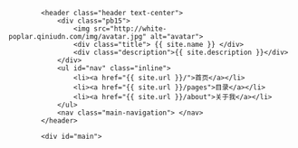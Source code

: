 <!DOCTYPE html>
<html lang="zh-CN">
    <head>
        <meta charset="utf-8">
        <meta http-equiv="X-UA-Compatible" content="IE=edge,chrome=1">
        <meta name="viewport" content="width=device-width, initial-scale=1.0, user-scalable=no">
        <!--

                            *o$&&&&&&&&&####&&&&&&&&$               
                         $$$$&&&####&###########&&&&&&&&            
                      $&&$$$&$&##&&&##########&&#&&&&&&&&&*         
                    o&&$$$$$&##&$&&####&##&&#&#&&&&&$$&&&&$$;       
                  $&&&&&&&&#&&$$&&&&&&&&&&&&$&&$&&$$&&&&#&&         
                ;&###&&##&#$$*$$$&&&&&&&&&$&$$$&$&&$&&##&#&##o      
               !&######&#&$*o***$$$$$$$&$&$&&$&&&&#&&&&#######&&*   
              !&######&&$*ooooooo***$$$&&&&&&&&&#############&#&&&&&
              $&&&###&$**ooooooooooo*$$&###&###################&&&&&
                $&##&$$ooooo!!oo!!!!!o$$#######################&&&&&
              $$$##&$*oooo!!o!!!!!!!!!!o$&######################&#&&
              &$###$**oooo!oo!!!!!!!!!;!!o*#######################&#
              &&##&&&&$***ooooooooooo!!!!!!o$##################&### 
              *&##$$$$$$$*oooo**$$$$$$*oo*o!o*$###################; 
               &##$&&$&$*$**oo*****o*o!o*oooooo*&&##############!   
                &#$o!o&&#*!;!oo**$&$$&$&$*oooo!oo*$&##########;     
                 ;;;o***oo;!;!!o*****&&o*ooo!!!!!!o$$&###$$$*!      
                 ;;;!!!!!!;;;;;;!oo$$**o!;;;;!!!!!oo$$$$$$*o**      
                 ; ;!!!!;!;;;;;;!!!!!!!;;;;;!!!!!ooo*$$$$$o!oo      
                 ; ;!!o!!;;;!;!!!!!!!!!!;;!!!!!!ooo***o*o*ooo       
                 ;;!ooo !!!;;;;!!!!!!!!!!!!!!!ooooo*oo!oo!o!        
                  !!ooo*oo**o!!ooooooo!oooo!ooooooo*o!!!!!;         
                  ;!oo;;;o$$$$$oooooooooooo*oooooo*$$ooo            
                   ;!**;!!*ooooooo****ooo**oooooo**$##&&;           
                    !*$;o**$$$****$&$$*ooooooo****$$&&$             
                     ;!;;oo**ooooo!oo****ooo****$**                 
                      ;;;!****oooo!!ooo******$$$*o*                 
                       ;;;ooooooooooooo*****$$*ooo*                 
                        ;!oooooooooooo*****$**oooo*                 
                         ;oo***********$$$$**oooooo;                
                             ;;!o$$$$$$$***ooooooooo                
                             ;;;o*$$$****oooo!!!oooo!               
                             ;;;!*****ooooo!!!!!!!!!!!              
                          ;; ;!!!o***oooo!!!!!!!!!!!!!!             
                    ;!;!;;;  ;!o!o*ooo!!!!!!!!!!!!!;;;;!!;          
                 ;o*;;;;;;   ;!oooooo!!!!!!!!!!!!!;;;;;;;!!!;       
           ;;;;;o$*;;;!!;;    !oooo!!!!!!!!!!!!!;;;;;;;;;;;;!!!     
          ;;; o*o;;!!!o!!;;!  !!!!!!!!!!!!!!!!;;;;;;;;;;;;;;;;;!!!  
          ; !*oo; ;;!!!!!!!!; !!!!!!!!!!!;;;;;;;;;;;;;;;;;;;;;;;;;!!
          ;*oo;;;   ;;;;;;;;;;!!;;;!!!;;;;;;;;;;;;;;;;;;;;;;;;;;;;;!
          ooo;;;;     ;;;;;;;!!;;;;!;;!;;;;;;;;;;;;;;;;;;;;o;;;;;;;!
          !!  ;;;;;;  ;;;;;;;;;;!;!!!!!;;;;;;;;;;;;;;;;;;!;;;;*;;$;o
          ;   ;;;;;;;;;;;;;;;;;!!!!!!!!!;;;;;;;;  ;;!;;;; ;;**; ;o!!

                                 __               __    __           
              ____  ____  ____  / /____ ,_       / /_  / /___  ____ _
             / __ \/ __ \/ __ \/ / __ `/  `\    / __ \/ / __ \/ __ `/
            / /_/ / /_/ / /_/ / / /_/ / / \_,  / /_/ / / /_/ / /_/ / 
           / .___/\____/ .___/_/\__,_/_/      /_.___/_/\____/\__, /  
          /_/          /_/                                  /____/   

        @source: 支付志
        @design: white-poplar.
        @coding: white-poplar.

        @@@@ 与我联系 @@@@

        - QQ: 「1161057790」
        - Gtalk: 「BYH5566@gmail.com」

        好吧，上圖其實是 Lin Chi-ling，console 一下，你就知道

        -->
        <title>{% if page.title %}{{ page.title }} | {% endif %}{{ site.name }}</title>
        <meta name="author" content="{{ site.owner.name }}.">
        <meta name="copyright" content="{{ site.owner.name }}.">
        {% if page.keywords %}<meta name="keywords" content="{{ page.keywords }}">{% else %}{% if site.keywords %}<meta name="keywords" content="{{ site.keywords }}">{% endif %}{% endif %}
        {% if page.description %}<meta name="description" content="{{ page.description }}">{% else %}{% if site.description %}<meta name="description" content="{{ site.description }}">{% endif %}{% endif %}
        <!-- Webpage timer begin -->
        <script type="text/javascript">
            try {
                console.time("Webpage timer");
            } catch (e) {};
        </script>
        <!-- iframe 方式弹广告 参考:http://en.wikipedia.org/wiki/Framekiller -->
        <style> html{display: none;} </style>
        <script>
            if ( self == top ) {
                document.documentElement.style.display = 'block' ; 
            } else {
                top.location = self.location ; 
            }
        </script>
        <!-- <link href="css/bootstrap.min.css" rel="stylesheet" media="screen"> -->
        <link href="//cdn.bootcss.com/twitter-bootstrap/2.3.2/css/bootstrap.min.css" rel="stylesheet" media="screen">
        <!-- <link href="css/bootstrap-responsive.min.css" rel="stylesheet"> -->
        <link href="//cdn.bootcss.com/twitter-bootstrap/2.3.2/css/bootstrap-responsive.min.css" rel="stylesheet">
        <link href="{{ site.url }}/css/style.css" rel="stylesheet">
        <!-- <link rel="stylesheet" href="{{ site.url }}/plugins/nprogress/nprogress.css"> -->
        <link href="//cdn.bootcss.com/nprogress/0.1.2/nprogress.min.css" rel="stylesheet">
        <!-- HTML5 shim, for IE6-8 support of HTML5 elements -->
        <!-- <script src="js/html5shiv.min.js"></script> -->
        <!--[if lt IE 9]>
            <script src="//cdn.bootcss.com/html5shiv/3.7/html5shiv.min.js"></script>
        <![endif]-->
        <!-- <script src="js/jquery-1.11.0.min.js"></script> -->
        <script src="//cdn.bootcss.com/jquery/1.11.0/jquery.min.js"></script>
        <link rel="apple-touch-icon-precomposed" sizes="144x144" href="{{ site.url }}/ico/apple-touch-icon-144-precomposed.png">
        <link rel="apple-touch-icon-precomposed" sizes="114x114" href="{{ site.url }}/ico/apple-touch-icon-114-precomposed.png">
        <link rel="apple-touch-icon-precomposed" sizes="72x72" href="{{ site.url }}/ico/apple-touch-icon-72-precomposed.png">
        <link rel="apple-touch-icon-precomposed" href="{{ site.url }}/ico/apple-touch-icon-57-precomposed.png">
        <link rel="shortcut icon" href="{{ site.url }}/ico/favicon.png">
    </head>
    <body>
        <div class="container">
            <div id="QRcode">
                <img src="http://white-poplar.qiniudn.com/img/qrcode.png" alt="Qrcode">
                <br/>
                手机扫描二维码快速访问
            </div>
<!-- header -->
            <header class="header text-center">
                <div class="pb15">
                    <img src="http://white-poplar.qiniudn.com/img/avatar.jpg" alt="avatar">
                    <div class="title"> {{ site.name }} </div>
                    <div class="description">{{ site.description }}</div>
                </div>
                <ul id="nav" class="inline">
                    <li><a href="{{ site.url }}/">首页</a></li>
                    <li><a href="{{ site.url }}/pages">目录</a></li>
                    <li><a href="{{ site.url }}/about">关于我</a></li>
                </ul>
                <nav class="main-navigation"> </nav>
            </header>
<!-- /header -->
            <div id="main">